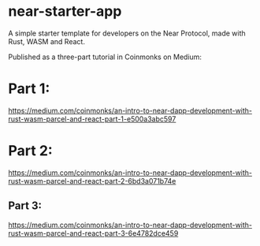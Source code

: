# near-starter-app
A simple starter template for developers on the Near Protocol, made with Rust, WASM and React.

Published as a three-part tutorial in Coinmonks on Medium:

# Part 1:

https://medium.com/coinmonks/an-intro-to-near-dapp-development-with-rust-wasm-parcel-and-react-part-1-e500a3abc597

# Part 2:

https://medium.com/coinmonks/an-intro-to-near-dapp-development-with-rust-wasm-parcel-and-react-part-2-6bd3a071b74e


## Part 3:
https://medium.com/coinmonks/an-intro-to-near-dapp-development-with-rust-wasm-parcel-and-react-part-3-6e4782dce459
